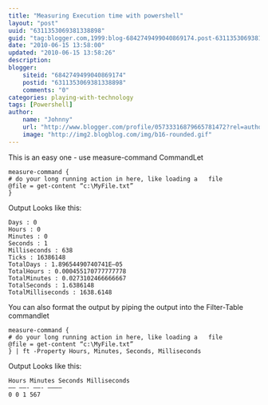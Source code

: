 ```yaml
---
title: "Measuring Execution time with powershell"
layout: "post"
uuid: "6311353069381338898"
guid: "tag:blogger.com,1999:blog-6842749499040869174.post-6311353069381338898"
date: "2010-06-15 13:58:00"
updated: "2010-06-15 13:58:26"
description: 
blogger:
    siteid: "6842749499040869174"
    postid: "6311353069381338898"
    comments: "0"
categories: playing-with-technology
tags: [Powershell]
author: 
    name: "Johnny"
    url: "http://www.blogger.com/profile/05733316879665781472?rel=author"
    image: "http://img2.blogblog.com/img/b16-rounded.gif"
---
```


This is an easy one - use measure-command CommandLet

	measure-command {
	# do your long running action in here, like loading a 	file
	@file = get-content “c:\MyFile.txt”
	}
<linebreak>
Output Looks like this:

	Days : 0
	Hours : 0
	Minutes : 0
	Seconds : 1
	Milliseconds : 638
	Ticks : 16386148
	TotalDays : 1.89654490740741E–05
	TotalHours : 0.000455170777777778
	TotalMinutes : 0.0273102466666667
	TotalSeconds : 1.6386148
	TotalMilliseconds : 1638.6148

You can also format the output by piping the output into the Filter-Table commandlet

	measure-command {
	# do your long running action in here, like loading a 	file
	@file = get-content “c:\MyFile.txt”
	} | ft -Property Hours, Minutes, Seconds, Milliseconds

Output Looks like this:

	Hours Minutes Seconds Milliseconds
	—– ——- ——- ————
	0 0 1 567
	
